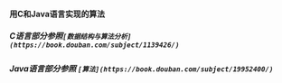 #### 用C和Java语言实现的算法

##### C语言部分参照` [数据结构与算法分析](https://book.douban.com/subject/1139426/) `

##### Java语言部分参照 ` [算法](https://book.douban.com/subject/19952400/) `
